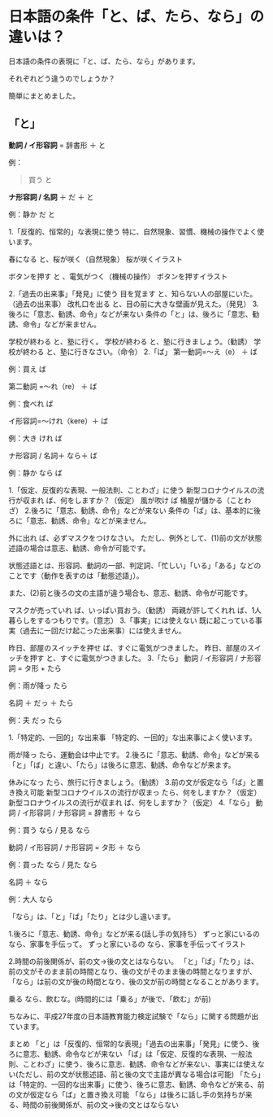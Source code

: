 # 日本語の条件「と、ば、たら、なら」の違いは？

日本語の条件の表現に「と、ば、たら、なら」があります。

それぞれどう違うのでしょうか？

簡単にまとめました。

## 「と」

**動詞 / イ形容詞** = 辞書形 ＋ と

例：

> 買う と

**ナ形容詞 / 名詞** ＋ だ ＋ と

例：静か だ と

1.「反復的、恒常的」な表現に使う
特に、自然現象、習慣、機械の操作でよく使います。

春になる と、桜が咲く（自然現象）
桜が咲くイラスト

ボタンを押す と 、電気がつく（機械の操作）
ボタンを押すイラスト

2.「過去の出来事」「発見」に使う
目を覚ます と、知らない人の部屋にいた。（過去の出来事）
改札口を出る と、目の前に大きな壁画が見えた。（発見）
3.後ろに「意志、勧誘、命令」などが来ない
条件の「と」は、後ろに「意志、勧誘、命令」などが来ません。

学校が終わる と、塾に行く。
学校が終わる と、塾に行きましょう。（勧誘）
学校が終わる と、塾に行きなさい。（命令）
2.「ば」
第一動詞=～え（e） ＋ ば

例：買え ば

第二動詞 =～れ（re） ＋ ば

例：食べれ ば

イ形容詞=～けれ（kere）＋ ば

例：大き けれ ば

ナ形容詞 / 名詞＋ なら＋ ば

例：静か なら ば

1.「仮定、反復的な表現、一般法則、ことわざ」に使う
新型コロナウイルスの流行が収まれ ば、何をしますか？（仮定）
風が吹け ば 桶屋が儲かる（ことわざ）
2.後ろに「意志、勧誘、命令」などが来ない
条件の「ば」は、基本的に後ろに「意志、勧誘、命令」などが来ません。

外に出れ ば、必ずマスクをつけなさい。
ただし、例外として、(1)前の文が状態述語の場合は意志、勧誘、命令が可能です。

状態述語とは、形容詞、動詞の一部、判定詞、「忙しい」「いる」「ある」などのことです（動作を表すのは「動態述語」）。

また、(2)前と後ろの文の主語が違う場合も、意志、勧誘、命令が可能です。

マスクが売っていれ ば、いっぱい買おう。（勧誘）
両親が許してくれれ ば、1人暮らしをするつもりです。（意志）
3.「事実」には使えない
既に起こっている事実（過去に一回だけ起こった出来事）には使えません。

昨日、部屋のスイッチを押せ ば、すぐに電気がつきました。
昨日、部屋のスイッチを押す と、すぐに電気がつきました。
3.「たら」
動詞 / イ形容詞 / ナ形容詞 = タ形 + たら

例：雨が降っ たら

名詞 ＋ だっ ＋ たら

例：夫 だっ たら

1.「特定的、一回的」な出来事
「特定的、一回的」な出来事によく使います。

雨が降っ たら、運動会は中止です。
2.後ろに「意志、勧誘、命令」などが来る
「と」「ば」と違い、「たら」は後ろに意志、勧誘、命令などが来ます。

休みになっ たら、旅行に行きましょう。（勧誘）
3.前の文が仮定なら「ば」と置き換え可能
新型コロナウイルスの流行が収まっ たら、何をしますか？（仮定）
新型コロナウイルスの流行が収まれ ば、何をしますか？（仮定）
4.「なら」
動詞 / イ形容詞 / ナ形容詞 = 辞書形 ＋ なら

例：買う なら / 見る なら

動詞 / イ形容詞 / ナ形容詞 = タ形 ＋ なら

例：買った なら / 見た なら

名詞 ＋ なら

例：大人 なら

「なら」は、「と」「ば」「たり」とは少し違います。

1.後ろに「意志、勧誘、命令」などが来る(話し手の気持ち）
ずっと家にいるの なら、家事を手伝って。
ずっと家にいるの なら、家事を手伝ってイラスト

2.時間の前後関係が、前の文→後の文とはならない。
「と」「ば」「たり」は、前の文がそのまま前の時間となり、後の文がそのまま後の時間となりますが、「なら」は前の文が後の時間となり、後の文が前の時間となることがあります。

乗る なら、飲むな。(時間的には「乗る」が後で、「飲む」が前)


ちなみに、平成27年度の日本語教育能力検定試験で「なら」に関する問題が出ています。

まとめ
「と」は「反復的、恒常的な表現」「過去の出来事」「発見」に使う、後ろに意志、勧誘、命令などが来ない
「ば」は「仮定、反復的な表現、一般法則、ことわざ」に使う、後ろに意志、勧誘、命令などが来ない、事実には使えない(ただし、前の文が状態述語、前と後の文で主語が異なる場合は可能)
「たら」は「特定的、一回的な出来事」に使う、後ろに意志、勧誘、命令などが来る、前の文が仮定なら「ば」と置き換え可能
「なら」は後ろに話し手の気持ちが来る、時間の前後関係が、前の文→後の文とはならない